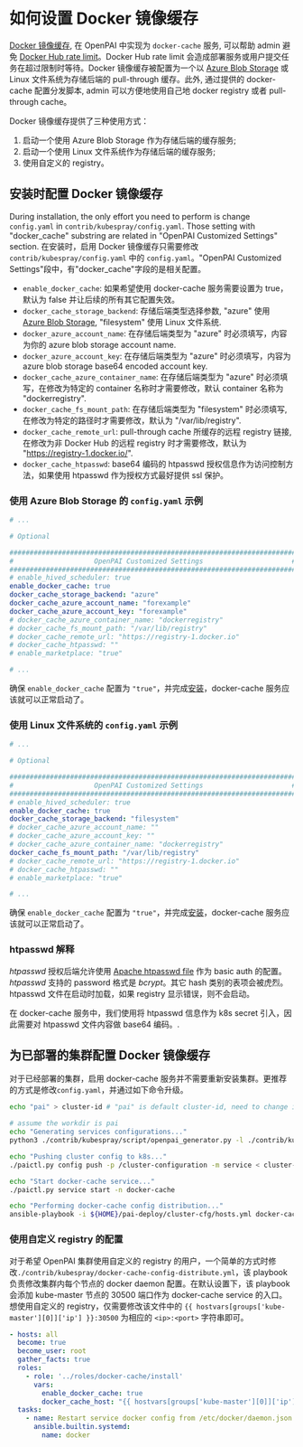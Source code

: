 # 如何设置 Docker 镜像缓存

[Docker 镜像缓存](https://docs.docker.com/registry/recipes/mirror/), 在 OpenPAI 中实现为 `docker-cache` 服务, 可以帮助 admin 避免 [Docker Hub rate limit](https://www.docker.com/increase-rate-limits)。Docker Hub rate limit 会造成部署服务或用户提交任务在超过限制时等待。Docker 镜像缓存被配置为一个以 [Azure Blob Storage](https://azure.microsoft.com/en-us/services/storage/blobs/) 或 Linux 文件系统为存储后端的 pull-through 缓存。此外, 通过提供的 docker-cache 配置分发脚本, admin 可以方便地使用自己地 docker registry 或者 pull-through cache。

Docker 镜像缓存提供了三种使用方式：
1. 启动一个使用 Azure Blob Storage 作为存储后端的缓存服务;
2. 启动一个使用 Linux 文件系统作为存储后端的缓存服务;
3. 使用自定义的 registry。

## 安装时配置 Docker 镜像缓存

During installation, the only effort you need to perform is change `config.yaml` in `contrib/kubespray/config.yaml`. Those setting with "docker_cache" substring are related in "OpenPAI Customized Settings" section. 
在安装时，启用 Docker 镜像缓存只需要修改 `contrib/kubespray/config.yaml` 中的 `config.yaml`。"OpenPAI Customized Settings"段中，有"docker_cache"字段的是相关配置。

* `enable_docker_cache`: 如果希望使用 docker-cache 服务需要设置为 true，默认为 false 并让后续的所有其它配置失效。
* `docker_cache_storage_backend`: 存储后端类型选择参数, "azure" 使用 [Azure Blob Storage](https://azure.microsoft.com/en-us/services/storage/blobs/), "filesystem" 使用 Linux 文件系统.
* `docker_azure_account_name`: 在存储后端类型为 "azure" 时必须填写，内容为你的 azure blob storage account name.
* `docker_azure_account_key`: 在存储后端类型为 "azure" 时必须填写，内容为 azure blob storage base64 encoded account key.
* `docker_cache_azure_container_name`: 在存储后端类型为 "azure" 时必须填写，在修改为特定的 container 名称时才需要修改，默认 container 名称为 "dockerregistry".
* `docker_cache_fs_mount_path`: 在存储后端类型为 "filesystem" 时必须填写, 在修改为特定的路径时才需要修改，默认为 "/var/lib/registry".
* `docker_cache_remote_url`: pull-through cache 所缓存的远程 registry 链接, 在修改为非 Docker Hub 的远程 registry 时才需要修改，默认为 "https://registry-1.docker.io/".
* `docker_cache_htpasswd`: base64 编码的 htpasswd 授权信息作为访问控制方法，如果使用 htpasswd 作为授权方式最好提供 ssl 保护。

### 使用 Azure Blob Storage 的 `config.yaml` 示例

``` yaml
# ...

# Optional

#######################################################################
#                    OpenPAI Customized Settings                      #
#######################################################################
# enable_hived_scheduler: true
enable_docker_cache: true
docker_cache_storage_backend: "azure"
docker_cache_azure_account_name: "forexample"
docker_cache_azure_account_key: "forexample"
# docker_cache_azure_container_name: "dockerregistry"
# docker_cache_fs_mount_path: "/var/lib/registry"
# docker_cache_remote_url: "https://registry-1.docker.io"
# docker_cache_htpasswd: "" 
# enable_marketplace: "true"

# ...

```

确保 `enable_docker_cache` 配置为 `"true"`，并完成[安装](./installation-guide.md)，docker-cache 服务应该就可以正常启动了。

### 使用 Linux 文件系统的 `config.yaml` 示例

``` yaml
# ...

# Optional

#######################################################################
#                    OpenPAI Customized Settings                      #
#######################################################################
# enable_hived_scheduler: true
enable_docker_cache: true
docker_cache_storage_backend: "filesystem"
# docker_cache_azure_account_name: ""
# docker_cache_azure_account_key: ""
# docker_cache_azure_container_name: "dockerregistry"
docker_cache_fs_mount_path: "/var/lib/registry"
# docker_cache_remote_url: "https://registry-1.docker.io"
# docker_cache_htpasswd: "" 
# enable_marketplace: "true"

# ...

```

确保 `enable_docker_cache` 配置为 `"true"`，并完成[安装](./installation-guide.md)，docker-cache 服务应该就可以正常启动了。

### htpasswd 解释

*htpasswd* 授权后端允许使用 [Apache htpasswd file](https://httpd.apache.org/docs/2.4/programs/htpasswd.html) 作为 basic auth 的配置。*htpasswd* 支持的 password 格式是 *bcrypt*。其它 hash 类别的表项会被虎烈。htpasswd 文件在启动时加载，如果 registry 显示错误，则不会启动。 

在 docker-cache 服务中，我们使用将 htpasswd 信息作为 k8s secret 引入，因此需要对 htpasswd 文件内容做 base64 编码。.

## 为已部署的集群配置 Docker 镜像缓存

对于已经部署的集群，启用 docker-cache 服务并不需要重新安装集群。更推荐的方式是修改`config.yaml`，并通过如下命令升级。

```bash
echo "pai" > cluster-id # "pai" is default cluster-id, need to change if you changed in deployment

# assume the workdir is pai
echo "Generating services configurations..."
python3 ./contrib/kubespray/script/openpai_generator.py -l ./contrib/kubespray/config/layout.yaml -c ./contrib/kubespray/config/config.yaml -o /cluster-configuration

echo "Pushing cluster config to k8s..." 
./paictl.py config push -p /cluster-configuration -m service < cluster-id

echo "Start docker-cache service..."
./paictl.py service start -n docker-cache

echo "Performing docker-cache config distribution..."
ansible-playbook -i ${HOME}/pai-deploy/cluster-cfg/hosts.yml docker-cache-config-distribute.yml || exit $?
```

### 使用自定义 registry 的配置

对于希望 OpenPAI 集群使用自定义的 registry 的用户，一个简单的方式时修改`./contrib/kubespray/docker-cache-config-distribute.yml`，该 playbook 负责修改集群内每个节点的 docker daemon 配置。在默认设置下，该 playbook 会添加 kube-master 节点的 30500 端口作为 docker-cache service 的入口。想使用自定义的 registry，仅需要修改该文件中的 `{{ hostvars[groups['kube-master'][0]]['ip'] }}:30500` 为相应的 `<ip>:<port>` 字符串即可。

```yaml
- hosts: all
  become: true
  become_user: root
  gather_facts: true
  roles:
    - role: '../roles/docker-cache/install'
      vars:
        enable_docker_cache: true
        docker_cache_host: "{{ hostvars[groups['kube-master'][0]]['ip'] }}:30500"
  tasks:
    - name: Restart service docker config from /etc/docker/daemon.json after update
      ansible.builtin.systemd:
        name: docker
```
